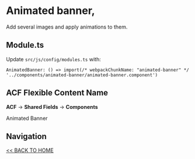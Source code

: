 # Animated banner,

Add several images and apply animations to them.

## Module.ts

Update `src/js/config/modules.ts` with:

`AnimatedBanner: () => import(/* webpackChunkName: "animated-banner" */ '../components/animated-banner/animated-banner.component')`

## ACF Flexible Content Name

**ACF** -> **Shared Fields** -> **Components**

Animated Banner

## Navigation

[<< BACK TO HOME](../README.md)

